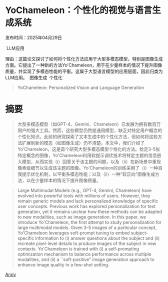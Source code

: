 # YoChameleon：个性化的视觉与语言生成系统

发布时间：2025年04月29日

`LLM应用

理由：这篇论文探讨了如何将个性化方法应用于大型多模态模型，特别是图像生成方面。它提出了一种新的方法Yo'Chameleon，用于在少量样本的情况下提升图像质量，并实现了多模态性能的平衡。这属于大型语言模型的应用层面，因此归类为LLM应用。` `图像生成` `个性化`

> YoChameleon: Personalized Vision and Language Generation

# 摘要

> 大型多模态模型（如GPT-4、Gemini、Chameleon）已发展为拥有数百万用户的强大工具。然而，这些模型仍然是通用模型，缺乏对特定用户概念的个性化知识。此前的研究探索了文本生成中的个性化方法，但如何将这些方法扩展到新的模态（如图像生成）仍不清楚。本文中，我们介绍了Yo'Chameleon，这是首个研究大型多模态模型个性化的方法。给定3-5张特定概念的图像，Yo'Chameleon利用软提示调优技术将特定主题的信息嵌入模型，从而实现（i）回答关于该主题的问题，以及（ii）在新场景中重现像素级细节以生成该主题的图像。Yo'Chameleon的训练采用了（i）一种自我提示优化机制，以平衡多模态性能；以及（ii）一种“软正向”图像生成方法，以在少量样本的情况下提升图像质量。

> Large Multimodal Models (e.g., GPT-4, Gemini, Chameleon) have evolved into powerful tools with millions of users. However, they remain generic models and lack personalized knowledge of specific user concepts. Previous work has explored personalization for text generation, yet it remains unclear how these methods can be adapted to new modalities, such as image generation. In this paper, we introduce Yo'Chameleon, the first attempt to study personalization for large multimodal models. Given 3-5 images of a particular concept, Yo'Chameleon leverages soft-prompt tuning to embed subject-specific information to (i) answer questions about the subject and (ii) recreate pixel-level details to produce images of the subject in new contexts. Yo'Chameleon is trained with (i) a self-prompting optimization mechanism to balance performance across multiple modalities, and (ii) a ``soft-positive" image generation approach to enhance image quality in a few-shot setting.

[Arxiv](https://arxiv.org/abs/2504.20998)
